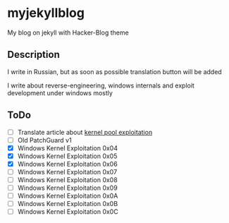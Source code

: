 # myjekyllblog
My blog on jekyll with Hacker-Blog theme

## Description
I write in Russian, but as soon as possible translation button will be added

I write about reverse-engineering, windows internals and exploit development under windows mostly


## ToDo
- [ ] Translate article about [kernel pool exploitation](https://media.blackhat.com/bh-dc-11/Mandt/BlackHat_DC_2011_Mandt_kernelpool-wp.pdf)
- [ ] Old PatchGuard v1
- [X] Windows Kernel Exploitation 0x04
- [X] Windows Kernel Exploitation 0x05
- [X] Windows Kernel Exploitation 0x06
- [ ] Windows Kernel Exploitation 0x07
- [ ] Windows Kernel Exploitation 0x08
- [ ] Windows Kernel Exploitation 0x09
- [ ] Windows Kernel Exploitation 0x0A
- [ ] Windows Kernel Exploitation 0x0B
- [ ] Windows Kernel Exploitation 0x0C
